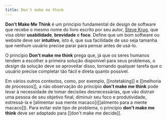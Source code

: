 ```yaml
---
title: Don't make me think
---
```


**Don't Make Me Think** é um princípio fundamental de design de software que recebe o mesmo nome do livro escrito por seu autor, [Steve Krug](https://en.wikipedia.org/wiki/Steve_Krug), que visa obter **usabilidade**, **brevidade** e **foco**. Define que um bom software ou website deve ser **intuitivo**, isto é, que sua facilidade de uso seja tamanha que nenhum usuário precise parar para pensar antes de usá-lo.

O princípio **Don't make me think** prega que, já que os seres humanos tendem a escolher a primeira solução disponível para seus problemas, o _design_ da solução deve se aproveitar disso, tornando qualquer tarefa que o usuário precise completar tão fácil e direta quanto possível.

 Em vários outros contextos, como, por exemplo, [[notetaking]] e [[melhoria de processos]], a não observação do princípio **don't make me think** pode levar à necessidade de tomar decisões desnecessárias, que vão distrair uma pessoa de seu objetivo final, diminuir seu foco e produtividade, estressá-la e [alimentar sua mente macaco]([[alimento para a mente macaco]]). Para evitar este tipo de problema, o princípio **don't make me think** deve ser adaptado para [[don't make me decide]].